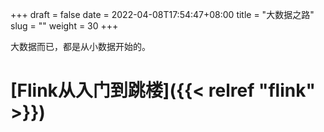 +++ 
draft = false
date = 2022-04-08T17:54:47+08:00
title = "大数据之路"
slug = ""
weight = 30
+++

大数据而已，都是从小数据开始的。

# [Flink从入门到跳楼]({{< relref "flink" >}})

